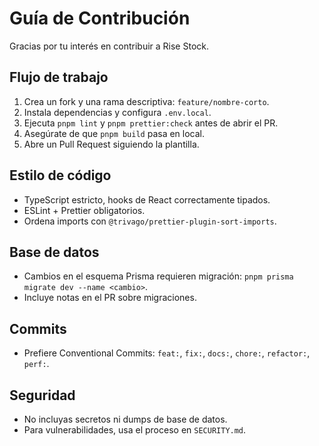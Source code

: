 # Guía de Contribución

Gracias por tu interés en contribuir a Rise Stock.

## Flujo de trabajo

1. Crea un fork y una rama descriptiva: `feature/nombre-corto`.
2. Instala dependencias y configura `.env.local`.
3. Ejecuta `pnpm lint` y `pnpm prettier:check` antes de abrir el PR.
4. Asegúrate de que `pnpm build` pasa en local.
5. Abre un Pull Request siguiendo la plantilla.

## Estilo de código

- TypeScript estricto, hooks de React correctamente tipados.
- ESLint + Prettier obligatorios.
- Ordena imports con `@trivago/prettier-plugin-sort-imports`.

## Base de datos

- Cambios en el esquema Prisma requieren migración: `pnpm prisma migrate dev --name <cambio>`.
- Incluye notas en el PR sobre migraciones.

## Commits

- Prefiere Conventional Commits: `feat:`, `fix:`, `docs:`, `chore:`, `refactor:`, `perf:`.

## Seguridad

- No incluyas secretos ni dumps de base de datos.
- Para vulnerabilidades, usa el proceso en `SECURITY.md`.
